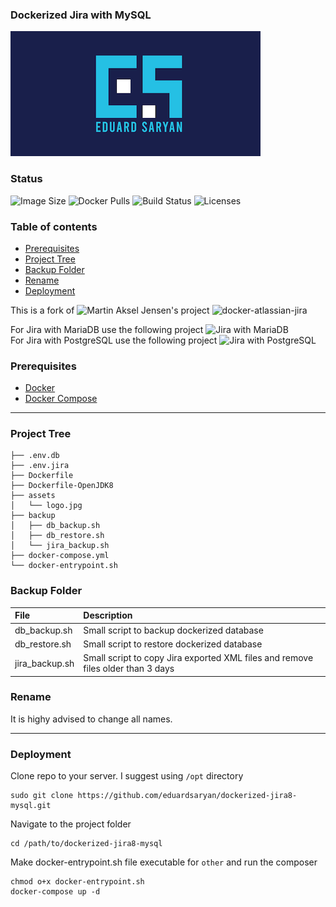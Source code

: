 ### Dockerized Jira with MySQL

![Logo](./assets/logo.png)

### Status
<img alt="Image Size" src="https://img.shields.io/docker/image-size/eduardsaryan/jira8-mysql" style="max-width:100%;"> <img alt="Docker Pulls" src="https://img.shields.io/docker/pulls/eduardsaryan/jira8-mysql" style="max-width:100%;"> <img alt="Build Status" src="https://img.shields.io/docker/cloud/build/eduardsaryan/jira8-mysql" style="max-width:100%;"> <img alt="Licenses" src="https://img.shields.io/badge/License-GPLv3-blue.svg" style="max-width:100%;">

### Table of contents
* [Prerequisites](#Prerequisites)
* [Project Tree](#Project-Tree)
* [Backup Folder](#Backup-Folder)
* [Rename](#Rename)
* [Deployment](#Deployment)

This is a fork of ![Martin Aksel Jensen's](https://github.com/cptactionhank) project ![docker-atlassian-jira](https://github.com/cptactionhank/docker-atlassian-jira)  <br>

For Jira with MariaDB use the following project ![Jira with MariaDB](https://github.com/eduardsaryan/dockerized-jira8-mariadb) <br>
For Jira with PostgreSQL use the following project ![Jira with PostgreSQL](https://github.com/eduardsaryan/dockerized-jira8-postgresql)

### Prerequisites
*	[Docker](https://www.docker.com/)
*	[Docker Compose](https://docs.docker.com/compose/install/)
------

### Project Tree
```less
├── .env.db
├── .env.jira
├── Dockerfile
├── Dockerfile-OpenJDK8
├── assets
│   └── logo.jpg
├── backup
│   ├── db_backup.sh
│   ├── db_restore.sh
│   └── jira_backup.sh
├── docker-compose.yml
└── docker-entrypoint.sh
```

### Backup Folder
| File                        | Description                                                                           |
| :-------------------------- |:------------------------------------------------------------------------------------- |
| db_backup.sh   | Small script to backup dockerized database                                                         |
| db_restore.sh  | Small script to restore dockerized database                                                        |
| jira_backup.sh | Small script to copy Jira exported XML files and remove files older than 3 days                    |

### Rename
It is highy advised to change all names.

-----

### Deployment
Clone repo to your server. I suggest using ```/opt``` directory
```less
sudo git clone https://github.com/eduardsaryan/dockerized-jira8-mysql.git
```

Navigate to the project folder
```less
cd /path/to/dockerized-jira8-mysql
```

Make docker-entrypoint.sh file executable for ```other``` and run the composer

```less
chmod o+x docker-entrypoint.sh
docker-compose up -d
```
